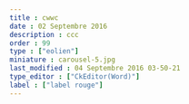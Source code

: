 ```yaml
---
title : cwwc
date : 02 Septembre 2016
description : ccc
order : 99
type : ["eolien"]
miniature : carousel-5.jpg
last_modified : 04 Septembre 2016 03-50-21
type_editor : ["CkEditor(Word)"]
label : ["label rouge"]
---
```

